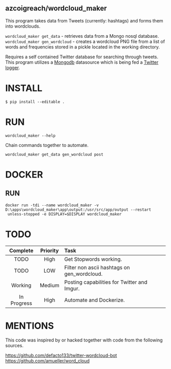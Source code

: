 ## azcoigreach/wordcloud_maker

This program takes data from Tweets (currently: hashtags) and forms them into wordclouds.  

`wordcloud_maker get_data` - retrieves data from a Mongo nosql database.  
`wordcloud_maker gen_wordcloud` - creates a wordcloud PNG file from a list of words and 
frequencies stored in a pickle located in the working directory.

Requires a self contained Twitter database for searching through tweets.  This program 
utilizes a [Mongodb](https://github.com/azcoigreach/mongodb_data_tools "Mongodb Data Tools") 
datasource which is being fed a [Twitter logger](https://github.com/azcoigreach/twitter_logger).

# INSTALL

```
$ pip install --editable .
```

# RUN

```
wordcloud_maker --help
```

Chain commands together to automate.
```
wordcloud_maker get_data gen_wordcloud post
```

# DOCKER

## RUN
```
docker run -tdi --name wordcloud_maker -v D:\apps\wordcloud_maker\app\output:/usr/src/app/output --restart
 unless-stopped -e DISPLAY=$DISPLAY wordcloud_maker
```


# TODO
|Complete   |Priority   |Task                                                            |
|:---------:|:---------:|:---------------------------------------------------------------|
|TODO       |High       |Get Stopwords working.                                          |
|TODO       |LOW        |Filter non ascii hashtags on gen_wordcloud.                     |
|Working    |Medium     |Posting capabilities for Twitter and Imgur.                     |
|In Progress|High       |Automate and Dockerize.                                         |

# MENTIONS

This code was inspired by or hacked together with code from the following sources.

https://github.com/defacto133/twitter-wordcloud-bot
https://github.com/amueller/word_cloud

